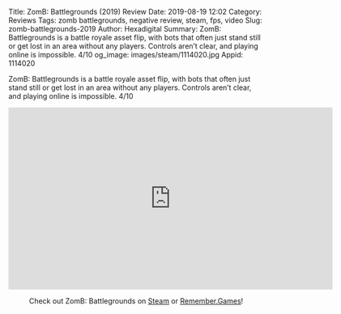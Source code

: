 Title: ZomB: Battlegrounds (2019) Review
Date: 2019-08-19 12:02
Category: Reviews
Tags: zomb battlegrounds, negative review, steam, fps, video
Slug: zomb-battlegrounds-2019
Author: Hexadigital
Summary: ZomB: Battlegrounds is a battle royale asset flip, with bots that often just stand still or get lost in an area without any players. Controls aren’t clear, and playing online is impossible. 4/10
og_image: images/steam/1114020.jpg
Appid: 1114020

ZomB: Battlegrounds is a battle royale asset flip, with bots that often just stand still or get lost in an area without any players. Controls aren’t clear, and playing online is impossible. 4/10

<center><iframe src="https://www.youtube.com/embed/Xrv2iEHaGlw?feature=oembed" allow="accelerometer; autoplay; encrypted-media; gyroscope; picture-in-picture" width="640" height="360" frameborder="0"></iframe>

Check out ZomB: Battlegrounds on [Steam](https://store.steampowered.com/app/1114020/?curator_clanid=34633900) or [Remember.Games](https://remember.games/game/6022/)!</center>